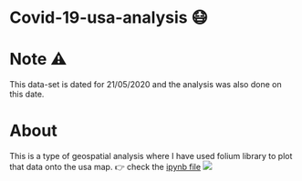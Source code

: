 # Covid-19-usa-analysis  :mask:
# Note :warning:
This data-set is dated for 21/05/2020 and the analysis was also done on this date.
# About
This is a type of geospatial analysis where I have used folium library to plot that data onto the usa map.
:point_right: check the [ipynb file](https://github.com/herkura/Covid--19-usa-analyses/blob/master/geospatial%20analyses.ipynb)
![](https://giphy.com/gifs/YPbrUhP9Ryhgi2psz3)
